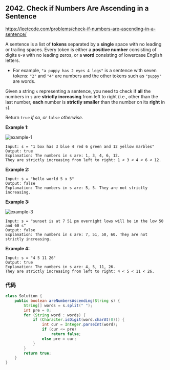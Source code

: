 ## 2042. Check if Numbers Are Ascending in a Sentence

https://leetcode.com/problems/check-if-numbers-are-ascending-in-a-sentence/

A sentence is a list of **tokens** separated by a **single** space with no leading or trailing spaces. Every token is either a **positive number** consisting of digits `0-9` with no leading zeros, or a **word** consisting of lowercase English letters.

- For example, `"a puppy has 2 eyes 4 legs"` is a sentence with seven tokens: `"2"` and `"4"` are numbers and the other tokens such as `"puppy"` are words.

Given a string `s` representing a sentence, you need to check if **all** the numbers in `s` are **strictly increasing** from left to right (i.e., other than the last number, **each** number is **strictly smaller** than the number on its **right** in `s`).

Return `true` *if so, or* `false` *otherwise*.

 

**Example 1:**

![example-1](https://assets.leetcode.com/uploads/2021/09/30/example1.png)

```
Input: s = "1 box has 3 blue 4 red 6 green and 12 yellow marbles"
Output: true
Explanation: The numbers in s are: 1, 3, 4, 6, 12.
They are strictly increasing from left to right: 1 < 3 < 4 < 6 < 12.
```

**Example 2:**

```
Input: s = "hello world 5 x 5"
Output: false
Explanation: The numbers in s are: 5, 5. They are not strictly increasing.
```

**Example 3:**

![example-3](https://assets.leetcode.com/uploads/2021/09/30/example3.png)

```
Input: s = "sunset is at 7 51 pm overnight lows will be in the low 50 and 60 s"
Output: false
Explanation: The numbers in s are: 7, 51, 50, 60. They are not strictly increasing.
```

**Example 4:**

```
Input: s = "4 5 11 26"
Output: true
Explanation: The numbers in s are: 4, 5, 11, 26.
They are strictly increasing from left to right: 4 < 5 < 11 < 26.
```



### 代码

```java
class Solution {
    public boolean areNumbersAscending(String s) {
        String[] words = s.split(" ");
        int pre = 0;
        for (String word : words) {
            if (Character.isDigit(word.charAt(0))) {
                int cur = Integer.parseInt(word);
                if (cur <= pre)
                    return false;
                else pre = cur;
            }
        }
        return true;
    }
}
```

